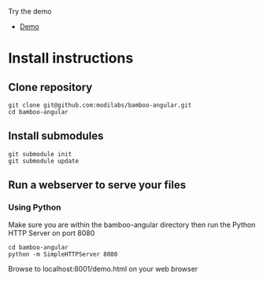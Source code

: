 Try the demo

* [Demo](http://modilabs.github.com/bamboo-angular/demo.html)

Install instructions
====================

Clone repository
-------------------

    git clone git@github.com:modilabs/bamboo-angular.git
    cd bamboo-angular

Install submodules
------------------
 
    git submodule init
    git submodule update

Run a webserver to serve your files
----------------------------------
### Using Python

Make sure you are within the bamboo-angular directory then run the Python HTTP Server on port 8080

    cd bamboo-angular
    python -m SimpleHTTPServer 8080

Browse to localhost:8001/demo.html on your web browser
